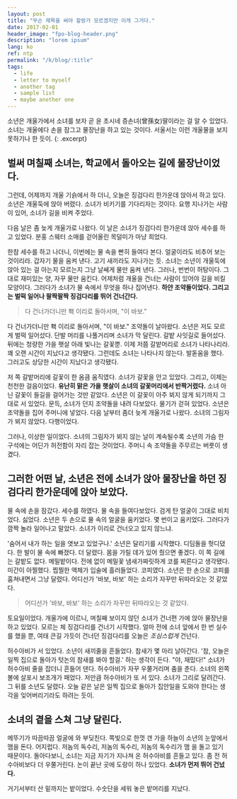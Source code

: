 ```yaml
---
layout: post
title: "무슨 제목을 써야 할랑가 모르겠지만 이게 그거다."
date: 2017-02-01
header_image: "fpo-blog-header.png"
description: "lorem ipsum"
lang: ko
ref: ntp
permalink: "/k/blog/:title"
tags:
  - life
  - letter to myself
  - another tag
  - sample list
  - maybe another one
---
```

소년은 개울가에서 소녀를 보자 곧 윤 초시네 증손녀(曾孫女)딸이라는 걸 알 수 있었다. 소녀는 개울에다 손을 잠그고 물장난을 하고 있는 것이다. 서울서는 이런 개울물을 보지 못하기나 한 듯이.
{: .excerpt}

## 벌써 며칠째 소녀는, 학교에서 돌아오는 길에 물장난이었다.
그런데, 어제까지 개울 기슭에서 하 더니, 오늘은 징검다리 한가운데 앉아서 하고 있다. 소년은 개울둑에 앉아 버렸다. 소녀가 비키기를 기다리자는 것이다. 요행 지나가는 사람이 있어, 소녀가 길을 비켜 주었다.

다음 날은 좀 늦게 개울가로 나왔다. 이 날은 소녀가 징검다리 한가운데 앉아 세수를 하고 있었다. 분홍 스웨터 소매를 걷어올린 목덜미가 마냥 희었다.

한참 세수를 하고 나더니, 이번에는 물 속을 빤히 들여다 본다. 얼굴이라도 비추어 보는 것이리라. 갑자기 물을 움켜 낸다. 고기 새끼라도 지나가는 듯. 소녀는 소년이 개울둑에 앉아 있는 걸 아는지 모르는지 그냥 날쌔게 물만 움켜 낸다. 그러나, 번번이 허탕이다. 그대로 재미있는 양, 자꾸 물만 움킨다. 어제처럼 개울을 건너는 사람이 있어야 길을 비킬 모양이다. 그러다가 소녀가 물 속에서 무엇을 하나 집어낸다. **하얀 조약돌이었다. 그리고는 벌떡 일어나 팔짝팔짝 징검다리를 뛰어 건너간다.**

<blockquote class="pullquote qr">
다 건너가더니만 홱 이리로 돌아서며, "이 바보."
</blockquote>

다 건너가더니만 홱 이리로 돌아서며, "이 바보." 조약돌이 날아왔다. 소년은 저도 모르게 벌떡 일어섰다. 단발 머리를 나풀거리며 소녀가 막 달린다. 갈밭 사잇길로 들어섰다. 뒤에는 청량한 가을 햇살 아래 빛나는 갈꽃뿐. 이제 저쯤 갈밭머리로 소녀가 나타나리라. 꽤 오랜 시간이 지났다고 생각됐다. 그런데도 소녀는 나타나지 않는다. 발돋움을 했다. 그러고도 상당한 시간이 지났다고 생각됐다.

저 쪽 갈밭머리에 갈꽃이 한 옴큼 움직였다. 소녀가 갈꽃을 안고 있었다. 그리고, 이제는 천천한 걸음이었다. **유난히 맑은 가을 햇살이 소녀의 갈꽃머리에서 반짝거렸다.** 소녀 아닌 갈꽃이 들길을 걸어가는 것만 같았다. 소년은 이 갈꽃이 아주 뵈지 않게 되기까지 그대로 서 있었다. 문득, 소녀가 던지 조약돌을 내려 다보았다. 물기가 걷혀 있었다. 소년은 조약돌을 집어 주머니에 넣었다. 다음 날부터 좀더 늦게 개울가로 나왔다. 소녀의 그림자가 뵈지 않았다. 다행이었다.

그러나, 이상한 일이었다. 소녀의 그림자가 뵈지 않는 날이 계속될수록 소년의 가슴 한 구석에는 어딘가 허전함이 자리 잡는 것이었다. 주머니 속 조약돌을 주무르는 버릇이 생겼다.

## 그러한 어떤 날, 소년은 전에 소녀가 앉아 물장난을 하던 징검다리 한가운데에 앉아 보았다.

물 속에 손을 잠갔다. 세수를 하였다. 물 속을 들여다보았다. 검게 탄 얼굴이 그대로 비치었다. 싫었다. 소년은 두 손으로 물 속의 얼굴을 움키었다. 몇 번이고 움키었다. 그러다가 깜짝 놀라 일어나고 말았다. 소녀가 이리로 건너오고 있지 않느냐.

'숨어서 내가 하는 일을 엿보고 있었구나.' 소년은 달리기를 시작했다. 디딤돌을 헛디뎠다. 한 발이 물 속에 빠졌다. 더 달렸다. 몸을 가릴 데가 있어 줬으면 좋겠다. 이 쪽 길에는 갈밭도 없다. 메밀밭이다. 전에 없이 메밀꽃 냄새가짜릿하게 코를 찌른다고 생각됐다. 미간이 아찔했다. 찝찔한 액체가 입술에 흘러들었다. 코피였다. 소년은 한 손으로 코피를 훔쳐내면서 그냥 달렸다. 어디선가 '바보, 바보' 하는 소리가 자꾸만 뒤따라오는 것 같았다.

<blockquote class="pullquote ql">
어디선가 '바보, 바보' 하는 소리가 자꾸만 뒤따라오는 것 같았다.
</blockquote>

토요일이었다. 개울가에 이르니, 며칠째 보이지 않던 소녀가 건너편 가에 앉아 물장난을 하고 있었다. 모르는 체 징검다리를 건너기 시작했다. 얼마 전에 소녀 앞에서 한 번 실수를 했을 뿐, 여태 큰길 가듯이 건너던 징검다리를 오늘은 *조심스럽게* 건넌다.

허수아비가 서 있었다. 소년이 새끼줄을 흔들었다. 참새가 몇 마리 날아간다. '참, 오늘은 일찍 집으로 돌아가 텃논의 참새를 봐야 할걸.' 하는 생각이 든다. "야, 재밌다!" 소녀가 허수아비 줄을 잡더니 흔들어 댄다. 허수아비가 자꾸 우쭐거리며 춤을 춘다. 소녀의 왼쪽 볼에 살포시 보조개가 패었다. 저만큼 허수아비가 또 서 있다. 소녀가 그리로 달려간다. 그 뒤를 소년도 달렸다. 오늘 같은 날은 일찍 집으로 돌아가 집안일을 도와야 한다는 생각을 잊어버리기라도 하려는 듯이.

## 소녀의 곁을 스쳐 그냥 달린다.

메뚜기가 따끔따끔 얼굴에 와 부딪친다. 쪽빛으로 한껏 갠 가을 하늘이 소년의 눈앞에서 맴을 돈다. 어지럽다. 저놈의 독수리, 저놈의 독수리, 저놈의 독수리가 맴 을 돌고 있기 때문이다. 돌아다보니, 소녀는 지금 자기가 지나쳐 온 허수아비를 흔들고 있다. 좀 전 허수아비보다 더 우쭐거린다. 논이 끝난 곳에 도랑이 하나 있었다. **소녀가 먼저 뛰어 건넜다.**

거기서부터 산 밑까지는 밭이었다. 수숫단을 세워 놓은 밭머리를 지났다.
